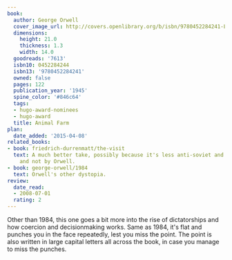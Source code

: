 ```yaml
---
book:
  author: George Orwell
  cover_image_url: http://covers.openlibrary.org/b/isbn/9780452284241-L.jpg
  dimensions:
    height: 21.0
    thickness: 1.3
    width: 14.0
  goodreads: '7613'
  isbn10: 0452284244
  isbn13: '9780452284241'
  owned: false
  pages: 122
  publication_year: '1945'
  spine_color: '#846c64'
  tags:
  - hugo-award-nominees
  - hugo-award
  title: Animal Farm
plan:
  date_added: '2015-04-08'
related_books:
- book: friedrich-durrenmatt/the-visit
  text: A much better take, possibly because it's less anti-soviet and better written
    and not by Orwell.
- book: george-orwell/1984
  text: Orwell's other dystopia.
review:
  date_read:
  - 2008-07-01
  rating: 2
---
```


Other than 1984, this one goes a bit more into the rise of dictatorships and how coercion and decisionmaking works.
Same as 1984, it's flat and punches you in the face repeatedly, lest you miss the point. The point is also written in
large capital letters all across the book, in case you manage to miss the punches.
